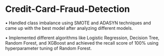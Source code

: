 # Credit-Card-Fraud-Detection

•	Handled class imbalance using SMOTE and ADASYN techniques and came up with the best model after analyzing different models.

•	Implemented different algorithms like Logistic Regression, Decision Tree, Random Forest, and XGBoost and achieved the recall score of 100% using hyperparameter tuning of Random Forest.


